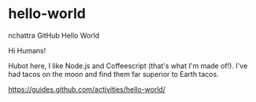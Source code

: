 # hello-world
nchattra GitHub Hello World

Hi Humans!

Hubot here, I like Node.js and Coffeescript (that's what I'm made of!).
I've had tacos on the moon and find them far superior to Earth tacos.

https://guides.github.com/activities/hello-world/
